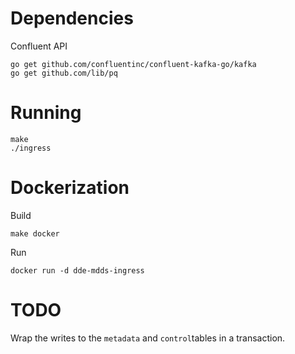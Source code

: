# Dependencies

Confluent API
```shell
go get github.com/confluentinc/confluent-kafka-go/kafka
go get github.com/lib/pq
```

# Running

```shell
make
./ingress
```

# Dockerization

Build
```shell
make docker
```

Run
```shell
docker run -d dde-mdds-ingress
```

# TODO

Wrap the writes to the `metadata` and `control`tables in a transaction.

